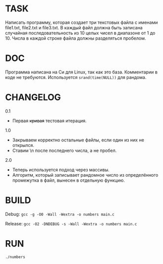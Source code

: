 # TASK
Написать программу, которая создает три текстовых файла с именами file1.txt, file2.txt и file3.txt. В каждый файл должна быть записана случайная последовательность из 10 целых чисел в диапазоне от 1 до 10. Числа в каждой строке файла должны разделяться пробелом.
# DOC
Программа написана на Си для Linux, так как это база. Комментарии в коде не требуются. Используется `srand(time(NULL))` для рандома.
# CHANGELOG
0.1
- Первая ~~кривая~~ тестовая итерация.

1.0
- Закрываем корректно остальные файлы, если один из них не открылся.
- Ставим \n после последнего числа, а не пробел.

2.0
- Теперь используется подход через массивы.
- Алгоритм, который записывает рандомное число из определённого промежутка в файл, вынесен в отдельную функцию.
# BUILD
Debug: `gcc -g -O0 -Wall -Wextra -o numbers main.c`

Release: `gcc -O2 -DNDEBUG -s -Wall -Wextra -o numbers main.c`
# RUN
`./numbers`